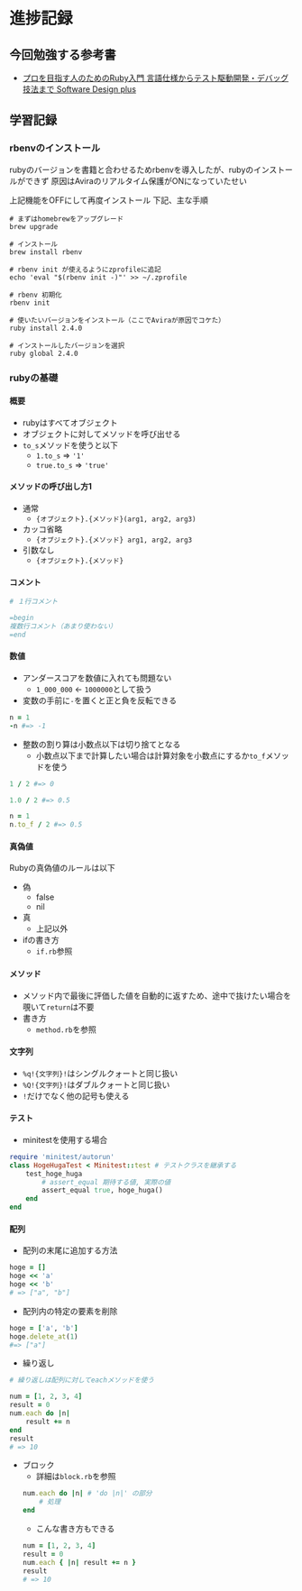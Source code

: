 # 進捗記録
## 今回勉強する参考書
- [プロを目指す人のためのRuby入門 言語仕様からテスト駆動開発・デバッグ技法まで Software Design plus](https://www.amazon.co.jp/gp/product/B077Q8BXHC/ref=ppx_yo_dt_b_d_asin_title_o00?ie=UTF8&psc=1)

## 学習記録
### rbenvのインストール
rubyのバージョンを書籍と合わせるためrbenvを導入したが、rubyのインストールができず
原因はAviraのリアルタイム保護がONになっていたせい

上記機能をOFFにして再度インストール
下記、主な手順
```
# まずはhomebrewをアップグレード
brew upgrade

# インストール
brew install rbenv

# rbenv init が使えるようにzprofileに追記
echo 'eval "$(rbenv init -)"' >> ~/.zprofile

# rbenv 初期化
rbenv init

# 使いたいバージョンをインストール（ここでAviraが原因でコケた）
ruby install 2.4.0

# インストールしたバージョンを選択
ruby global 2.4.0
```

### rubyの基礎
#### 概要
- rubyはすべてオブジェクト
- オブジェクトに対してメソッドを呼び出せる
- `to_s`メソッドを使うと以下
	- `1.to_s` => `'1'`
	- `true.to_s` => `'true'`

#### メソッドの呼び出し方1
- 通常
	- `{オブジェクト}.{メソッド}(arg1, arg2, arg3)`
- カッコ省略
	- `{オブジェクト}.{メソッド} arg1, arg2, arg3`
- 引数なし
	- `{オブジェクト}.{メソッド}`

#### コメント
```ruby
# １行コメント

=begin
複数行コメント（あまり使わない）
=end
```

#### 数値
- アンダースコアを数値に入れても問題ない
	- `1_000_000` ← `1000000`として扱う
- 変数の手前に`-`を置くと正と負を反転できる
```ruby
n = 1
-n #=> -1
```

- 整数の割り算は小数点以下は切り捨てとなる
	- 小数点以下まで計算したい場合は計算対象を小数点にするか`to_f`メソッドを使う
```ruby
1 / 2 #=> 0

1.0 / 2 #=> 0.5

n = 1
n.to_f / 2 #=> 0.5
```

#### 真偽値
Rubyの真偽値のルールは以下
- 偽
	- false
	- nil
- 真
	- 上記以外
- ifの書き方
	- `if.rb`参照

#### メソッド
- メソッド内で最後に評価した値を自動的に返すため、途中で抜けたい場合を覗いて`return`は不要
- 書き方
	- `method.rb`を参照

#### 文字列
- `%q!{文字列}!`はシングルクォートと同じ扱い
- `%Q!{文字列}!`はダブルクォートと同じ扱い
- `!`だけでなく他の記号も使える

#### テスト
- minitestを使用する場合
```ruby
require 'minitest/autorun'
class HogeHugaTest < Minitest::test # テストクラスを継承する
	test_hoge_huga
		# assert_equal 期待する値, 実際の値
		assert_equal true, hoge_huga()
	end
end
```

#### 配列
- 配列の末尾に追加する方法
```ruby
hoge = []
hoge << 'a'
hoge << 'b'
# => ["a", "b"]
```

- 配列内の特定の要素を削除
```ruby
hoge = ['a', 'b']
hoge.delete_at(1)
#=> ["a"]
```

- 繰り返し
```ruby
# 繰り返しは配列に対してeachメソッドを使う

num = [1, 2, 3, 4]
result = 0
num.each do |n|
	result += n
end
result
# => 10
```

- ブロック
	- 詳細は`block.rb`を参照
	```ruby
	num.each do |n| # 'do |n|' の部分
		# 処理
	end
	```
	- こんな書き方もできる
	```ruby
	num = [1, 2, 3, 4]
	result = 0
	num.each { |n| result += n }
	result
	# => 10
	```
